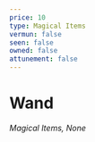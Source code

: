 ```yaml
---
price: 10
type: Magical Items
vermun: false
seen: false
owned: false
attunement: false
---
```

# Wand

*Magical Items, None*